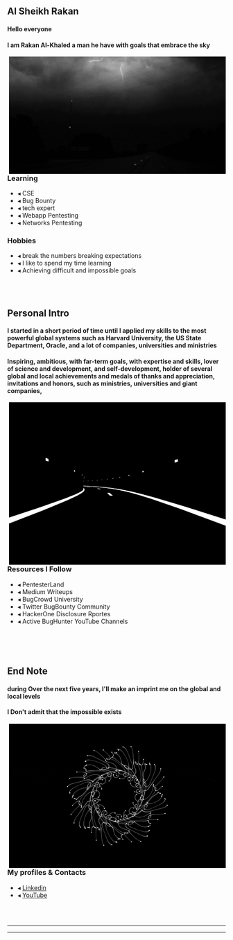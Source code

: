 ## Al Sheikh Rakan  

#### Hello everyone 
#### I am **Rakan Al-Khaled**  **a man he have with goals that embrace the sky**

<img hight="400" width="500" alt="GIF" align="right" src="https://github.com/Al-khalid/Al-khalid/blob/main/assets/5f81aa847fd724b6016717163003f1afc129a98a_00.gif">


### Learning
- ◂ CSE
- ◂ Bug Bounty
- ◂ tech expert
- ◂ Webapp Pentesting
- ◂ Networks Pentesting

### Hobbies
- ◂ break the numbers breaking expectations
- ◂ I like to spend my time learning
- ◂ Achieving difficult and impossible goals

</br>
</br>

## Personal Intro

#### I started in a short period of time until I applied my skills to the most powerful global systems such as Harvard University, the US State Department, Oracle, and a lot of companies, universities and ministries

#### Inspiring, ambitious, with far-term goals, with expertise and skills, lover of science and development, and self-development, holder of several global and local achievements and medals of thanks and appreciation, invitations and honors, such as ministries, universities and giant companies,


<img hight="400" width="500" alt="GIF" align="right" src="https://github.com/Al-khalid/Al-khalid/blob/main/assets/giphy.gif">

</br>
</br>

### Resources I Follow
- ◂ PentesterLand
- ◂ Medium Writeups
- ◂ BugCrowd University
- ◂ Twitter BugBounty Community
- ◂ HackerOne Disclosure Rportes
- ◂ Active BugHunter YouTube Channels

</br>
</br>
</br>

## End Note

#### during Over the next five years, I'll make an imprint me on the global and local levels
#### I Don't admit that the impossible exists

<img hight="400" width="500" alt="GIF" align="right" src="https://github.com/Al-khalid/Al-khalid/blob/main/assets/agif1opt.gif">

</br>
</br>

### My profiles & Contacts
- ◂ [Linkedin](https://sa.linkedin.com/in/rakan-al-khaled-50416a209?trk=public_profile_browsemap)
- ◂ [YouTube](https://youtu.be/krCkGpKuo6w)


</br>
</br>

*************


*************
